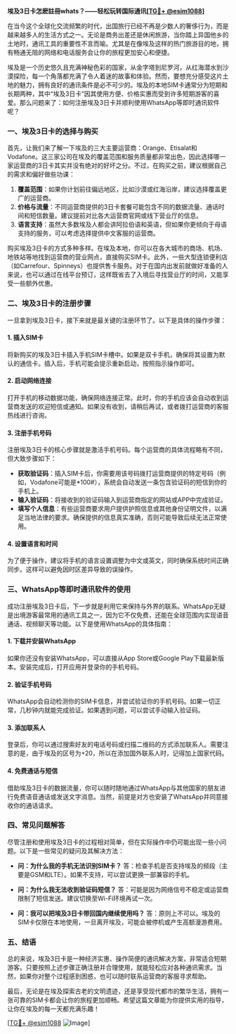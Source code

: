 **埃及3日卡怎麽註冊whats？——轻松玩转国际通讯[[TG💪+ @esim1088](https://t.me/s/esim1088)]**

在当今这个全球化交流频繁的时代，出国旅行已经不再是少数人的奢侈行为，而是越来越多人的生活方式之一。无论是商务出差还是休闲旅游，当你踏上异国他乡的土地时，通讯工具的重要性不言而喻。尤其是在像埃及这样的热门旅游目的地，拥有畅通无阻的网络和电话服务会让你的旅程更加安心和便捷。

埃及是一个历史悠久且充满神秘色彩的国家，从金字塔到尼罗河，从红海潜水到沙漠探险，每一个角落都充满了令人着迷的故事和体验。然而，要想充分感受这片土地的魅力，拥有良好的通讯条件是必不可少的。埃及的本地SIM卡通常分为短期和长期两种，其中“埃及3日卡”因其使用方便、价格实惠而受到许多短期游客的喜爱。那么问题来了：如何注册埃及3日卡并顺利使用WhatsApp等即时通讯软件呢？

### **一、埃及3日卡的选择与购买**

首先，让我们来了解一下埃及的三大主要运营商：Orange、Etisalat和Vodafone。这三家公司在埃及的覆盖范围和服务质量都非常出色，因此选择哪一家运营商的3日卡其实并没有绝对的好坏之分。不过，在购买之前，建议根据自己的需求和偏好做些功课：

1. **覆盖范围**：如果你计划前往偏远地区，比如沙漠或红海沿岸，建议选择覆盖更广的运营商。
2. **价格与流量**：不同运营商提供的3日卡套餐可能包含不同的数据流量、通话时间和短信数量。建议提前对比各大运营商官网或线下营业厅的信息。
3. **语言支持**：虽然大多数埃及人都会讲阿拉伯语和英语，但如果你更倾向于母语支持的服务，可以考虑选择提供中文客服的运营商。

购买埃及3日卡的方式多种多样。在埃及本地，你可以在各大城市的商场、机场、地铁站等地找到运营商的营业网点，直接购买SIM卡。此外，一些大型连锁便利店（如Carrefour、Spinneys）也提供售卡服务。对于在国内出发前就做好准备的人来说，也可以通过在线平台预订，这样既省去了入境后寻找营业厅的时间，又能享受一些额外优惠。

### **二、埃及3日卡的注册步骤**

一旦拿到埃及3日卡，接下来就是最关键的注册环节了。以下是具体的操作步骤：

#### **1. 插入SIM卡**
将新购买的埃及3日卡插入手机SIM卡槽中。如果是双卡手机，确保将其设置为默认的通信卡。插入后，手机可能会提示重新启动，按照指示操作即可。

#### **2. 启动网络连接**
打开手机的移动数据功能，确保网络连接正常。此时，你的手机应该会自动收到运营商发送的欢迎短信或通知。如果没有收到，请稍后再试，或者拨打运营商的客服热线进行咨询。

#### **3. 注册手机号码**
注册埃及3日卡的核心步骤就是激活手机号码。每个运营商的具体流程略有不同，但大致步骤如下：

- **获取验证码**：插入SIM卡后，你需要用该号码拨打运营商提供的特定号码（例如，Vodafone可能是*100#），系统会自动发送一条包含验证码的短信到你的手机上。
- **输入验证码**：将接收到的验证码输入到运营商指定的网站或APP中完成验证。
- **填写个人信息**：有些运营商要求用户提供护照信息或其他身份证明文件，以满足当地法律的要求。确保提供的信息真实准确，否则可能导致后续无法正常使用。

#### **4. 设置语言和时间**
为了便于操作，建议将手机的语言设置调整为中文或英文，同时确保系统时间正确同步。这样可以避免因时区差异导致的误操作。

### **三、WhatsApp等即时通讯软件的使用**

成功注册埃及3日卡后，下一步就是利用它来保持与外界的联系。WhatsApp无疑是出境游客最常用的通讯工具之一，因为它不仅免费，还能在全球范围内实现语音通话、视频聊天等功能。以下是使用WhatsApp的具体指南：

#### **1. 下载并安装WhatsApp**
如果你还没有安装WhatsApp，可以直接从App Store或Google Play下载最新版本。安装完成后，打开应用并登录你的手机号码。

#### **2. 验证手机号码**
WhatsApp会自动检测你的SIM卡信息，并尝试验证你的手机号码。如果一切正常，几秒钟内就能完成验证。如果遇到问题，可以尝试手动输入验证码。

#### **3. 添加联系人**
登录后，你可以通过搜索好友的电话号码或扫描二维码的方式添加联系人。需要注意的是，由于埃及的区号为+20，所以在添加国外联系人时，记得加上国家代码。

#### **4. 免费通话与短信**
借助埃及3日卡的数据流量，你可以随时随地通过WhatsApp与其他国家的朋友进行免费语音通话或发送文字消息。当然，前提是对方也安装了WhatsApp并同意接收你的通话请求。

### **四、常见问题解答**

尽管注册和使用埃及3日卡的过程相对简单，但在实际操作中仍可能出现一些小问题。以下是一些常见的疑问及其解决方法：

- **问：为什么我的手机无法识别SIM卡？**
  答：检查手机是否支持埃及的频段（主要是GSM和LTE）。如果不支持，可以尝试更换一部兼容的手机。

- **问：为什么我无法收到验证码短信？**
  答：可能是因为网络信号不稳定或运营商限制了短信发送。建议切换至Wi-Fi环境再试一次。

- **问：我可以把埃及3日卡带回国内继续使用吗？**
  答：原则上不可以。埃及的SIM卡仅限在本地使用，一旦离开埃及，可能会被停机或产生高额漫游费用。

### **五、结语**

总的来说，埃及3日卡是一种经济实惠、操作简便的通讯解决方案，非常适合短期游客。只要按照上述步骤正确注册并合理使用，就能轻松应对各种通讯需求。当然，如果你对整个过程感到困惑，也可以随时联系运营商的客服寻求帮助。

最后，无论是在埃及探索古老的文明遗迹，还是享受现代都市的繁华生活，拥有一张可靠的SIM卡都会让你的旅程更加顺畅。希望这篇文章能为你提供实用的指导，让你在埃及的每一天都充满乐趣！

[[TG💪+ @esim1088](https://t.me/s/esim1088) ![Image](https://i.postimg.cc/4NQfJmqS/Snipaste-2025-05-13-00-14-12.png)]